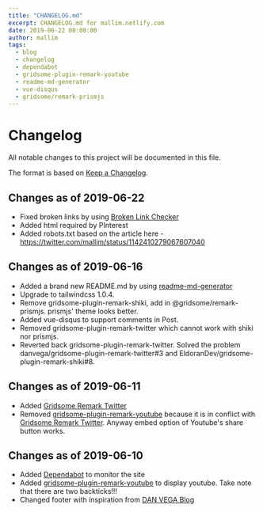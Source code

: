 ```yaml
---
title: "CHANGELOG.md"
excerpt: CHANGELOG.md for mallim.netlify.com
date: 2019-06-22 00:00:00
author: mallim
tags:
  - blog
  - changelog
  - dependabot
  - gridsome-plugin-remark-youtube
  - readme-md-generator
  - vue-disqus
  - gridsome/remark-prismjs
---
```


# Changelog

All notable changes to this project will be documented in this file.

The format is based on [Keep a Changelog](https://keepachangelog.com/en/1.0.0/).

## Changes as of 2019-06-22

- Fixed broken links by using [Broken Link Checker](https://www.brokenlinkcheck.com/)
- Added html required by PInterest
- Added robots.txt based on the article here - https://twitter.com/mallim/status/1142410279067607040

## Changes as of 2019-06-16

- Added a brand new README.md by using [readme-md-generator](https://github.com/kefranabg/readme-md-generator)
- Upgrade to tailwindcss 1.0.4.
- Remove gridsome-plugin-remark-shiki, add in @gridsome/remark-prismjs. prismjs' theme looks better.
- Added vue-disqus to support comments in Post.
- Removed gridsome-plugin-remark-twitter which cannot work with shiki nor prismjs.
- Reverted back gridsome-plugin-remark-twitter. Solved the problem danvega/gridsome-plugin-remark-twitter#3 and EldoranDev/gridsome-plugin-remark-shiki#8.

## Changes as of 2019-06-11

- Added [Gridsome Remark Twitter](https://gridsome.org/plugins/gridsome-plugin-remark-twitter)
- Removed [gridsome-plugin-remark-youtube](https://github.com/markhoney/gridsome-plugin-remark-youtube) because it is in conflict with [Gridsome Remark Twitter](https://gridsome.org/plugins/gridsome-plugin-remark-twitter). Anyway embed option of Youtube's share button works.

## Changes as of 2019-06-10

- Added [Dependabot](https://dependabot.com/) to monitor the site
- Added [gridsome-plugin-remark-youtube](https://github.com/markhoney/gridsome-plugin-remark-youtube) to display youtube. Take note that there are two backticks!!!
- Changed footer with inspiration from [DAN VEGA Blog](https://www.danvega.dev/)
